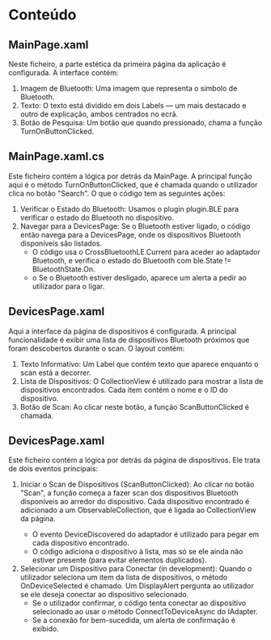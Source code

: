 # Conteúdo

## MainPage.xaml
Neste ficheiro, a parte estética da primeira página da aplicação é configurada. A interface contém:
1.	Imagem de Bluetooth: Uma imagem que representa o símbolo de Bluetooth.
2.	Texto: O texto está dividido em dois Labels — um mais destacado e outro de explicação, ambos centrados no ecrã.
3.	Botão de Pesquisa: Um botão que quando pressionado, chama a função TurnOnButtonClicked.

## MainPage.xaml.cs
Este ficheiro contém a lógica por detrás da MainPage. A principal função aqui é o método TurnOnButtonClicked, que é chamada quando o utilizador clica no botão "Search". O que o código tem as seguintes ações:
1.	Verificar o Estado do Bluetooth: Usamos o plugin plugin.BLE para verificar o estado do Bluetooth no dispositivo.
2.	Navegar para a DevicesPage: Se o Bluetooth estiver ligado, o código então navega para a DevicesPage, onde os dispositivos Bluetooth disponíveis são listados.
    - O código usa o CrossBluetoothLE.Current para aceder ao adaptador Bluetooth, e verifica o estado do Bluetooth com ble.State != BluetoothState.On.
    - o	Se o Bluetooth estiver desligado, aparece um alerta a pedir ao utilizador para o ligar.

## DevicesPage.xaml
Aqui a interface da página de dispositivos é configurada. A principal funcionalidade é exibir uma lista de dispositivos Bluetooth próximos que foram descobertos durante o scan. O layout contém:
1.	Texto Informativo: Um Label que contém texto que aparece enquanto o scan está a decorrer. 
2.	Lista de Dispositivos: O CollectionView é utilizado para mostrar a lista de dispositivos encontrados. Cada item contém o nome e o ID do dispositivo. 
3.	Botão de Scan: Ao clicar neste botão, a função ScanButtonClicked é chamada.

## DevicesPage.xaml
Este ficheiro contém a lógica por detrás da página de dispositivos. Ele trata de dois eventos principais:
1.	Iniciar o Scan de Dispositivos (ScanButtonClicked): Ao clicar no botão "Scan", a função começa a fazer scan dos dispositivos Bluetooth disponíveis ao arredor do dispositivo. Cada dispositivo encontrado é adicionado a um ObservableCollection<IDevice>, que é ligada ao CollectionView da página.
  	- O evento DeviceDiscovered do adaptador é utilizado para pegar em cada dispositivo encontrado.
    - O código adiciona o dispositivo à lista, mas só se ele ainda não estiver presente (para evitar elementos duplicados).
2.	Selecionar um Dispositivo para Conectar (in development): Quando o utilizador seleciona um item da lista de dispositivos, o método OnDeviceSelected é chamado. Um DisplayAlert pergunta ao utilizador se ele deseja conectar ao dispositivo selecionado.
    - Se o utilizador confirmar, o código tenta conectar ao dispositivo selecionado ao usar o método ConnectToDeviceAsync do IAdapter.
    - Se a conexão for bem-sucedida, um alerta de confirmação é exibido.
